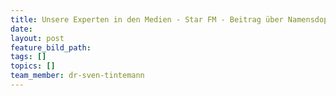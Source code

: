 ```yaml
---
title: Unsere Experten in den Medien - Star FM - Beitrag über Namensdoppelgänger und Schufa
date:
layout: post
feature_bild_path:
tags: []
topics: []
team_member: dr-sven-tintemann
---
```

